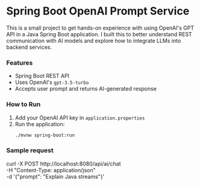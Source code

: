 # Spring Boot OpenAI Prompt Service

This is a small project to get hands-on experience with using OpenAI's GPT API in a Java Spring Boot application. I built this to better understand REST communication with AI models and explore how to integrate LLMs into backend services.

### Features

- Spring Boot REST API
- Uses OpenAI's `gpt-3.5-turbo`
- Accepts user prompt and returns AI-generated response

### How to Run

1. Add your OpenAI API key in `application.properties`
2. Run the application:
   ```bash
   ./mvnw spring-boot:run

### Sample request

curl -X POST http://localhost:8080/api/ai/chat \
-H "Content-Type: application/json" \
-d '{"prompt": "Explain Java streams"}'
